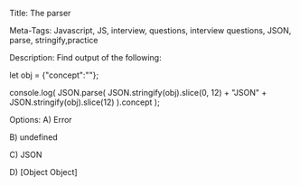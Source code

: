 Title: 
The parser 

Meta-Tags:
Javascript, JS, interview, questions, interview questions, JSON, parse, stringify,practice

Description:
Find output of the following:

let obj = {"concept":""};


console.log(
  JSON.parse(
    JSON.stringify(obj).slice(0, 12) + "JSON" + JSON.stringify(obj).slice(12)
  ).concept
);


Options: 
A)
Error

B)
undefined


C)
JSON 

D)
[Object Object]